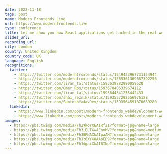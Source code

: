 ```yaml
---
date: 2022-11-18
tags: post
name: Modern Frontends Live
url: https://www.modernfrontends.live
type: conference
title: Let me show you how React applications get hacked in the real world
slides_url:
recording_url: 
city: London
country: United Kingdom
country_code: UK
language: English
recognitions:
  twitter:
    - https://twitter.com/modernfrontends/status/1549423967731154944
    - https://twitter.com/modernfrontends/status/1565361369687392256
    - https://twitter.com/liran_tal/status/1593638282990059520
    - https://twitter.com/Omer_Ros/status/1593678406339674112
    - https://twitter.com/liran_tal/status/1593644341255442433
    - https://twitter.com/shai_reznik/status/1593557292556976128
    - https://twitter.com/SantoshYadavDev/status/1593564591870689280
  linkedin:
    - https://www.linkedin.com/posts/modern-frontends_webdevelopment-webapps-apps-activity-6971127036241141760-EfS7
    - https://www.linkedin.com/posts/modern-frontends_webdevelopment-webapps-apps-activity-6971119827851583488-_EP7
images:
  - https://pbs.twimg.com/media/Fh29koYXEAIRfZ1?format=jpg&name=large
  - https://pbs.twimg.com/media/Fh3iELTXwAEnvMV?format=jpg&name=medium
  - https://pbs.twimg.com/media/Fh3DFNAXkAIpaAH?format=jpg&name=large
  - https://pbs.twimg.com/media/Fh1z6XYX0AAoED9?format=jpg&name=large
  - https://pbs.twimg.com/media/Fh16gaiXkAI6INp?format=jpg&name=large
---
```

